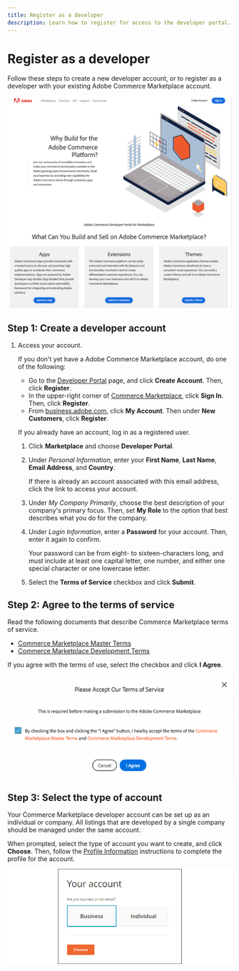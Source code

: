 ```yaml
---
title: Register as a developer
description: Learn how to register for access to the developer portal.
---
```


# Register as a developer

Follow these steps to create a new developer account, or to register as a developer with your existing Adobe Commerce Marketplace account.

![](../sellers/_images/developer-portal.png)

## Step 1: Create a developer account

1. Access your account.

   If you don't yet have a Adobe Commerce Marketplace account, do one of the following:

   -  Go to the [Developer Portal](https://commercedeveloper.adobe.com) page, and click **Create  Account**. Then, click **Register**.
   -  In the upper-right corner of [Commerce Marketplace](https://commercemarketplace.adobe.com), click **Sign In**. Then, click **Register**.
   -  From [business.adobe.com](https://business.adobe.com), click **My Account**. Then under **New Customers**, click **Register**.

   If you already have an account, log in as a registered user.

   1. Click **Marketplace** and choose **Developer Portal**.

   1. Under _Personal Information_, enter your **First Name**, **Last Name**, **Email Address**, and **Country**.

      If there is already an account associated with this email address, click the link to access your account.

   1. Under _My Company Primarily_, choose the best description of your company's primary focus. Then, set **My Role** to the option that best describes what you do for the company.

   1. Under _Login Information_, enter a **Password** for your account. Then, enter it again to confirm.

      Your password can be from eight- to sixteen-characters long, and must include at least one capital letter, one number, and either one special character or one lowercase letter.

   1. Select the **Terms of Service** checkbox and click **Submit**.

## Step 2: Agree to the terms of service

Read the following documents that describe Commerce Marketplace terms of service.

-  [Commerce Marketplace Master Terms](https://commercemarketplace.adobe.com/legal/terms/master-terms)
-  [Commerce Marketplace Development Terms](https://commercemarketplace.adobe.com/legal/terms/development-terms)

If you agree with the terms of use, select the checkbox and click **I Agree**.

![](../sellers/_images/terms-of-service.png)

## Step 3: Select the type of account

Your Commerce Marketplace developer account can be set up as an individual or company. All listings that are developed by a single company should be managed under the same account.

When prompted, select the type of account you want to create, and click **Choose**. Then, follow the [Profile Information](./profile-information.md) instructions to complete the profile for the account.

![](../sellers/_images/account-type-business.png)
